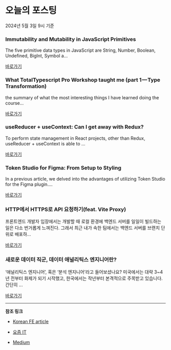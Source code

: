 # 오늘의 포스팅 
2024년 5월 3일 9시 기준 

### Immutability and Mutability in JavaScript Primitives 

 The five primitive data types in JavaScript are String, Number, Boolean, Undefined, BigInt, Symbol a... 

 [바로가기](https://medium.com/m/signin?actionUrl=https%3A%2F%2Fmedium.com%2F_%2Fbookmark%2Fp%2Fec64dc21bb80&operation=register&redirect=https%3A%2F%2Fsamithahewawasam-27681.medium.com%2Fimmutability-and-mutability-in-javascript-primitives-ec64dc21bb80&source=---------0-84----------javascript------bookmark_preview----4f66ac73_2322_4001_84c0_0e6150096b97-------) 

### What TotalTypescript Pro Workshop taught me (part 1 — Type Transformation) 

 the summary of what the most interesting things I have learned doing the course... 

 [바로가기](https://medium.com/m/signin?actionUrl=https%3A%2F%2Fmedium.com%2F_%2Fbookmark%2Fp%2Fd99049a6f586&operation=register&redirect=https%3A%2F%2Fblog.wleklinski.eu%2Fwhat-totaltypescript-pro-workshop-taught-me-part-1-type-transformation-d99049a6f586&source=---------0-84----------typescript------bookmark_preview----0a11620a_8559_4f1b_b6ab_8a381549d1be-------) 

### useReducer + useContext: Can I get away with Redux? 

 To perform state management in React projects, other than Redux, useReducer + useContext is able to ... 

 [바로가기](https://medium.com/m/signin?actionUrl=https%3A%2F%2Fmedium.com%2F_%2Fbookmark%2Fp%2F7632eb67b46e&operation=register&redirect=https%3A%2F%2Fmedium.com%2F%40rainryy%2Fusereducer-usecontext-can-i-get-away-with-redux-7632eb67b46e&source=---------0-84----------frontend------bookmark_preview----6b8a62a0_b11e_437c_ae7c_e9d29bce26d3-------) 

### Token Studio for Figma: From Setup to Styling 

 In a previous article, we delved into the advantages of utilizing Token Studio for the Figma plugin.... 

 [바로가기](https://medium.com/m/signin?actionUrl=https%3A%2F%2Fmedium.com%2F_%2Fbookmark%2Fp%2F55d9d8b914ff&operation=register&redirect=https%3A%2F%2Fblog.octalabs.com%2Ftoken-studio-for-figma-from-setup-to-styling-55d9d8b914ff&source=---------0-84----------reactjs------bookmark_preview----94b66ebd_64d2_44aa_9a5f_5873a79365ed-------) 

### HTTP에서 HTTPS로 API 요청하기(feat. Vite Proxy) 

 프론트엔드 개발자 입장에서는 개발할 때 로컬 환경에 백엔드 서버를 일일이 빌드하는 일은 다소 번거롭게 느껴진다. 그래서 최근 내가 속한 팀에서는 백엔드 서버를 브랜치 단위로 배포하... 

 [바로가기](https://yozm.wishket.com/magazine/detail/2565/) 

### 새로운 데이터 직군, 데이터 애널리틱스 엔지니어란? 

 ‘애널리틱스 엔지니어’, 혹은 ‘분석 엔지니어’라고 들어보셨나요? 미국에서는 대략 3~4년 전부터 화제가 되기 시작했고, 한국에서는 작년부터 본격적으로 주목받고 있습니다. 간단히 ... 

 [바로가기](https://yozm.wishket.com/magazine/detail/2563/) 

---

**참조 링크**

- [Korean FE article](https://kofearticle.substack.com) 

- [요즘 IT](https://yozm.wishket.com/magazine) 

- [Medium](https://medium.com) 

